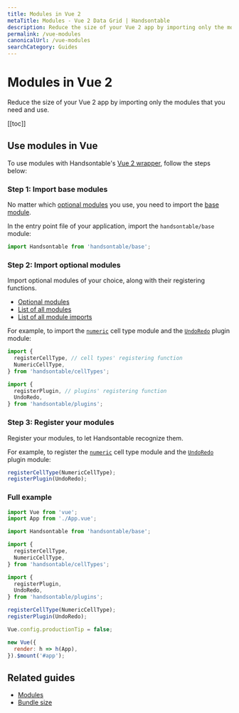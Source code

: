 ```yaml
---
title: Modules in Vue 2
metaTitle: Modules - Vue 2 Data Grid | Handsontable
description: Reduce the size of your Vue 2 app by importing only the modules that you need and use.
permalink: /vue-modules
canonicalUrl: /vue-modules
searchCategory: Guides
---
```


# Modules in Vue 2

Reduce the size of your Vue 2 app by importing only the modules that you need and use.

[[toc]]

## Use modules in Vue

To use modules with Handsontable's [Vue 2 wrapper](@/guides/integrate-with-vue/vue-installation.md), follow the steps below:

### Step 1: Import base modules

No matter which [optional modules](@/guides/tools-and-building/modules.md#optional-modules) you use, you need to import the [base module](@/guides/tools-and-building/modules.md#base-module).

In the entry point file of your application, import the `handsontable/base` module:

```js
import Handsontable from 'handsontable/base';
```

### Step 2: Import optional modules

Import optional modules of your choice, along with their registering functions.

- [Optional modules](@/guides/tools-and-building/modules.md#optional-modules)
- [List of all modules](@/guides/tools-and-building/modules.md#list-of-all-modules)
- [List of all module imports](@/guides/tools-and-building/modules.md#list-of-all-module-imports)

For example, to import the [`numeric`](@/guides/cell-types/numeric-cell-type.md) cell type module and the [`UndoRedo`](@/api/undoRedo.md) plugin module:

```js
import {
  registerCellType, // cell types' registering function
  NumericCellType,
} from 'handsontable/cellTypes';

import {
  registerPlugin, // plugins' registering function
  UndoRedo,
} from 'handsontable/plugins';
```

### Step 3: Register your modules

Register your modules, to let Handsontable recognize them.

For example, to register the [`numeric`](@/guides/cell-types/numeric-cell-type.md) cell type module and the [`UndoRedo`](@/api/undoRedo.md) plugin module:

```jsx
registerCellType(NumericCellType);
registerPlugin(UndoRedo);
```

### Full example

```js
import Vue from 'vue';
import App from './App.vue';

import Handsontable from 'handsontable/base';

import {
  registerCellType,
  NumericCellType,
} from 'handsontable/cellTypes';

import {
  registerPlugin,
  UndoRedo,
} from 'handsontable/plugins';

registerCellType(NumericCellType);
registerPlugin(UndoRedo);

Vue.config.productionTip = false;

new Vue({
  render: h => h(App),
}).$mount('#app');
```

## Related guides

- [Modules](@/guides/tools-and-building/modules.md)
- [Bundle size](@/guides/optimization/bundle-size.md)
